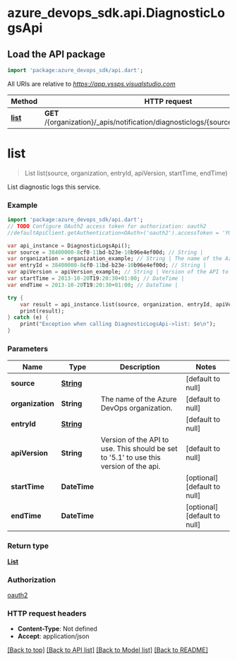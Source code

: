 # azure_devops_sdk.api.DiagnosticLogsApi

## Load the API package
```dart
import 'package:azure_devops_sdk/api.dart';
```

All URIs are relative to *https://app.vssps.visualstudio.com*

Method | HTTP request | Description
------------- | ------------- | -------------
[**list**](DiagnosticLogsApi.md#list) | **GET** /{organization}/_apis/notification/diagnosticlogs/{source}/entries/{entryId} | 


# **list**
> List<INotificationDiagnosticLog> list(source, organization, entryId, apiVersion, startTime, endTime)



List diagnostic logs this service.

### Example 
```dart
import 'package:azure_devops_sdk/api.dart';
// TODO Configure OAuth2 access token for authorization: oauth2
//defaultApiClient.getAuthentication<OAuth>('oauth2').accessToken = 'YOUR_ACCESS_TOKEN';

var api_instance = DiagnosticLogsApi();
var source = 38400000-8cf0-11bd-b23e-10b96e4ef00d; // String | 
var organization = organization_example; // String | The name of the Azure DevOps organization.
var entryId = 38400000-8cf0-11bd-b23e-10b96e4ef00d; // String | 
var apiVersion = apiVersion_example; // String | Version of the API to use.  This should be set to '5.1' to use this version of the api.
var startTime = 2013-10-20T19:20:30+01:00; // DateTime | 
var endTime = 2013-10-20T19:20:30+01:00; // DateTime | 

try { 
    var result = api_instance.list(source, organization, entryId, apiVersion, startTime, endTime);
    print(result);
} catch (e) {
    print("Exception when calling DiagnosticLogsApi->list: $e\n");
}
```

### Parameters

Name | Type | Description  | Notes
------------- | ------------- | ------------- | -------------
 **source** | [**String**](.md)|  | [default to null]
 **organization** | **String**| The name of the Azure DevOps organization. | [default to null]
 **entryId** | [**String**](.md)|  | [default to null]
 **apiVersion** | **String**| Version of the API to use.  This should be set to &#39;5.1&#39; to use this version of the api. | [default to null]
 **startTime** | **DateTime**|  | [optional] [default to null]
 **endTime** | **DateTime**|  | [optional] [default to null]

### Return type

[**List<INotificationDiagnosticLog>**](INotificationDiagnosticLog.md)

### Authorization

[oauth2](../README.md#oauth2)

### HTTP request headers

 - **Content-Type**: Not defined
 - **Accept**: application/json

[[Back to top]](#) [[Back to API list]](../README.md#documentation-for-api-endpoints) [[Back to Model list]](../README.md#documentation-for-models) [[Back to README]](../README.md)

